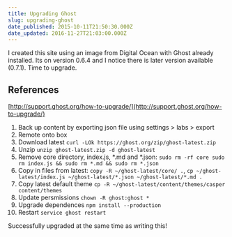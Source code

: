 ```yaml
---
title: Upgrading Ghost
slug: upgrading-ghost
date_published: 2015-10-11T21:50:30.000Z
date_updated: 2016-11-27T21:03:00.000Z
---
```


I created this site using an image from Digital Ocean with Ghost already installed. Its on version 0.6.4 and I notice there is later version available (0.7.1). Time to upgrade.

## References

[http://support.ghost.org/how-to-upgrade/](http://support.ghost.org/how-to-upgrade/)

1. Back up content by exporting json file using settings > labs > export
2. Remote onto box
3. Download latest `curl -LOk https://ghost.org/zip/ghost-latest.zip`
4. Unzip `unzip ghost-latest.zip -d ghost-latest`
5. Remove core directory, index.js, *.md and *.json: `sudo rm -rf core sudo rm index.js && sudo rm *.md && sudo rm *.json`
6. Copy in files from latest: `copy -R ~/ghost-latest/core/ .`, `cp ~/ghost-latest/index.js ~/ghost-latest/*.json ~/ghost-latest/*.md .`
7. Copy latest default theme `cp -R ~/ghost-latest/content/themes/casper content/themes`
8. Update persmissions `chown -R ghost:ghost *`
9. Upgrade dependences `npm install --production`
10. Restart `service ghost restart`

Successfully upgraded at the same time as writing this!
